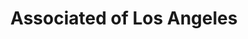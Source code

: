 ---
title: "Associated of Los Angeles"
url: /los-angeles/associated-of-los-angeles/
shop: Großhandel
---